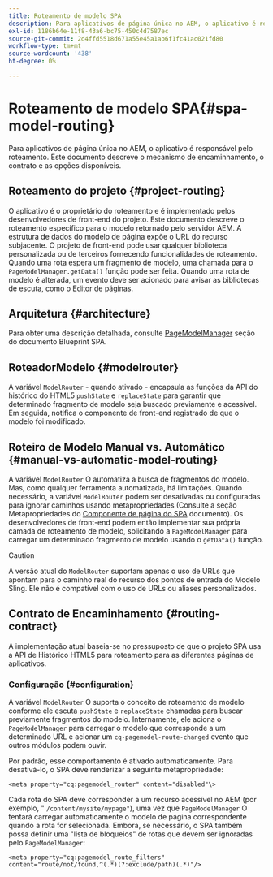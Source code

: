 ```yaml
---
title: Roteamento de modelo SPA
description: Para aplicativos de página única no AEM, o aplicativo é responsável pelo roteamento. Este documento descreve o mecanismo de encaminhamento, o contrato e as opções disponíveis.
exl-id: 1186b64e-11f8-43a6-bc75-450c4d7587ec
source-git-commit: 2d4ffd5518d671a55e45a1ab6f1fc41ac021fd80
workflow-type: tm+mt
source-wordcount: '438'
ht-degree: 0%

---
```


# Roteamento de modelo SPA{#spa-model-routing}

Para aplicativos de página única no AEM, o aplicativo é responsável pelo roteamento. Este documento descreve o mecanismo de encaminhamento, o contrato e as opções disponíveis.

## Roteamento do projeto {#project-routing}

O aplicativo é o proprietário do roteamento e é implementado pelos desenvolvedores de front-end do projeto. Este documento descreve o roteamento específico para o modelo retornado pelo servidor AEM. A estrutura de dados do modelo de página expõe o URL do recurso subjacente. O projeto de front-end pode usar qualquer biblioteca personalizada ou de terceiros fornecendo funcionalidades de roteamento. Quando uma rota espera um fragmento de modelo, uma chamada para o `PageModelManager.getData()` função pode ser feita. Quando uma rota de modelo é alterada, um evento deve ser acionado para avisar as bibliotecas de escuta, como o Editor de páginas.

## Arquitetura {#architecture}

Para obter uma descrição detalhada, consulte [PageModelManager](blueprint.md#pagemodelmanager) seção do documento Blueprint SPA.

## RoteadorModelo {#modelrouter}

A variável `ModelRouter` - quando ativado - encapsula as funções da API do histórico do HTML5 `pushState` e `replaceState` para garantir que determinado fragmento de modelo seja buscado previamente e acessível. Em seguida, notifica o componente de front-end registrado de que o modelo foi modificado.

## Roteiro de Modelo Manual vs. Automático {#manual-vs-automatic-model-routing}

A variável `ModelRouter` O automatiza a busca de fragmentos do modelo. Mas, como qualquer ferramenta automatizada, há limitações. Quando necessário, a variável `ModelRouter` podem ser desativadas ou configuradas para ignorar caminhos usando metapropriedades (Consulte a seção Metapropriedades do [Componente de página do SPA](page-component.md) documento). Os desenvolvedores de front-end podem então implementar sua própria camada de roteamento de modelo, solicitando a `PageModelManager` para carregar um determinado fragmento de modelo usando o `getData()` função.

>[!CAUTION]
>
>A versão atual do `ModelRouter` suportam apenas o uso de URLs que apontam para o caminho real do recurso dos pontos de entrada do Modelo Sling. Ele não é compatível com o uso de URLs ou aliases personalizados.

## Contrato de Encaminhamento {#routing-contract}

A implementação atual baseia-se no pressuposto de que o projeto SPA usa a API de Histórico HTML5 para roteamento para as diferentes páginas de aplicativos.

### Configuração {#configuration}

A variável `ModelRouter` O suporta o conceito de roteamento de modelo conforme ele escuta `pushState` e `replaceState` chamadas para buscar previamente fragmentos do modelo. Internamente, ele aciona o `PageModelManager` para carregar o modelo que corresponde a um determinado URL e acionar um `cq-pagemodel-route-changed` evento que outros módulos podem ouvir.

Por padrão, esse comportamento é ativado automaticamente. Para desativá-lo, o SPA deve renderizar a seguinte metapropriedade:

```
<meta property="cq:pagemodel_router" content="disabled"\>
```

Cada rota do SPA deve corresponder a um recurso acessível no AEM (por exemplo, &quot; `/content/mysite/mypage"`), uma vez que `PageModelManager` O tentará carregar automaticamente o modelo de página correspondente quando a rota for selecionada. Embora, se necessário, o SPA também possa definir uma &quot;lista de bloqueios&quot; de rotas que devem ser ignoradas pelo `PageModelManager`:

```
<meta property="cq:pagemodel_route_filters" content="route/not/found,^(.*)(?:exclude/path)(.*)"/>
```
